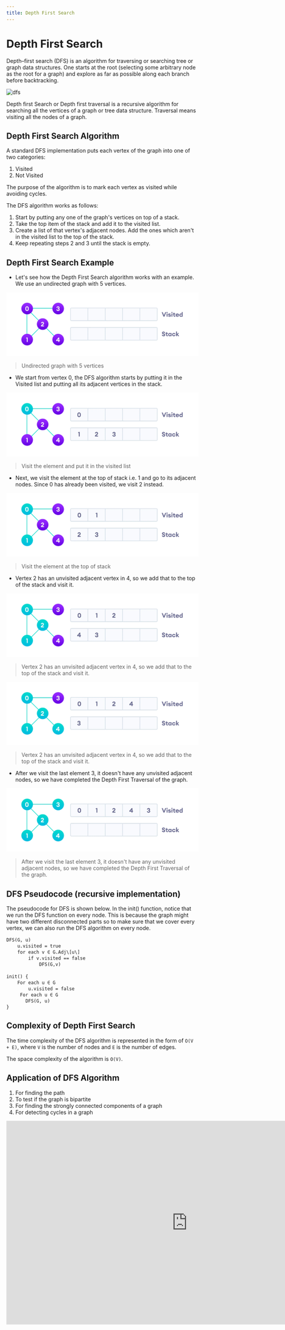 ```yaml
---
title: Depth First Search
---
```

# Depth First Search

Depth–first search (DFS) is an algorithm for traversing or searching tree or graph data structures. One starts at the root (selecting some arbitrary node as the root for a graph) and explore as far as possible along each branch before backtracking.



![dfs](https://miro.medium.com/max/1000/0*plZ-x_Wuq0tc8mC5.gif)

Depth first Search or Depth first traversal is a recursive algorithm for searching all the vertices of a graph or tree data structure. Traversal means visiting all the nodes of a graph.


## Depth First Search Algorithm


A standard DFS implementation puts each vertex of the graph into one of two categories:

1.  Visited
2.  Not Visited

The purpose of the algorithm is to mark each vertex as visited while avoiding cycles.

The DFS algorithm works as follows:

1.  Start by putting any one of the graph's vertices on top of a stack.
2.  Take the top item of the stack and add it to the visited list.
3.  Create a list of that vertex's adjacent nodes. Add the ones which aren't in the visited list to the top of the stack.
4.  Keep repeating steps 2 and 3 until the stack is empty.



## Depth First Search Example

- Let's see how the Depth First Search algorithm works with an example. We use an undirected graph with 5 vertices.

![clipboard.png](mdtBf2LDJ-clipboard.png)

> Undirected graph with 5 vertices

- We start from vertex 0, the DFS algorithm starts by putting it in the Visited list and putting all its adjacent vertices in the stack.

![clipboard.png](mkE6dBn5O-clipboard.png)

> Visit the element and put it in the visited list

- Next, we visit the element at the top of stack i.e. 1 and go to its adjacent nodes. Since 0 has already been visited, we visit 2 instead.

![clipboard.png](cbhE2uWYX-clipboard.png)

> Visit the element at the top of stack


- Vertex 2 has an unvisited adjacent vertex in 4, so we add that to the top of the stack and visit it.

![clipboard.png](2enlz0WiB-clipboard.png)

> Vertex 2 has an unvisited adjacent vertex in 4, so we add that to the top of the stack and visit it.

![clipboard.png](bS-GV6U6E-clipboard.png)

> Vertex 2 has an unvisited adjacent vertex in 4, so we add that to the top of the stack and visit it.

- After we visit the last element 3, it doesn't have any unvisited adjacent nodes, so we have completed the Depth First Traversal of the graph.

![clipboard.png](QhEtQUDjq-clipboard.png)

> After we visit the last element 3, it doesn't have any unvisited adjacent nodes, so we have completed the Depth First Traversal of the graph.


## DFS Pseudocode (recursive implementation)

The pseudocode for DFS is shown below. In the init() function, notice that we run the DFS function on every node. This is because the graph might have two different disconnected parts so to make sure that we cover every vertex, we can also run the DFS algorithm on every node.

```
DFS(G, u)
    u.visited = true
    for each v ∈ G.Adj\[u\]
        if v.visited == false
            DFS(G,v)
     
init() {
    For each u ∈ G
        u.visited = false
     For each u ∈ G
       DFS(G, u)
}
```


## Complexity of Depth First Search

The time complexity of the DFS algorithm is represented in the form of `O(V + E)`, where `V` is the number of nodes and `E` is the number of edges.

The space complexity of the algorithm is `O(V)`.


## Application of DFS Algorithm

1.  For finding the path
2.  To test if the graph is bipartite
3.  For finding the strongly connected components of a graph
4.  For detecting cycles in a graph


<iframe width="950" height="534" src="https://www.youtube.com/embed/7fujbpJ0LB4?list=PLDV1Zeh2NRsDGO4--qE8yH72HFL1Km93P" title="Depth First Search Algorithm | Graph Theory" frameborder="0" allow="accelerometer; autoplay; clipboard-write; encrypted-media; gyroscope; picture-in-picture" allowfullscreen></iframe>